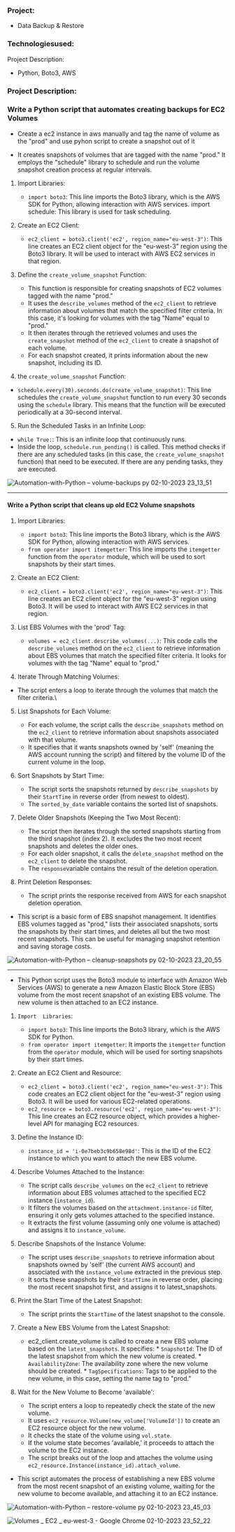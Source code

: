 
###  Project: 
  * Data Backup & Restore
### Technologiesused: 
Project Description:
  * Python, Boto3, AWS

### Project Description:
  ### Write a Python script that automates creating backups for EC2 Volumes


 *  Create a ec2 instance in aws manually  and tag the name of volume as the "prod" and use pyhon script to create a snapshot out of it

* It creates snapshots of volumes that are tagged with the name "prod." It employs the "schedule" library to schedule and run the volume snapshot creation process at regular intervals.

1. Import Libraries:

   * ```import boto3```: This line imports the Boto3 library, which is the AWS SDK for Python, allowing interaction with AWS services.
import schedule: This library is used for task scheduling.

2. Create an EC2 Client:

   * ```ec2_client = boto3.client('ec2', region_name="eu-west-3")```: This line creates an EC2 client object for the "eu-west-3" region using the Boto3 library. It will be used to interact with AWS EC2 services in that region.

3. Define the ```create_volume_snapshot``` Function:

   * This function is responsible for creating snapshots of EC2 volumes tagged with the name "prod."
   * It uses the ```describe_volumes``` method of the ```ec2_client``` to retrieve information about volumes that match the specified filter criteria. In this case, it's looking for volumes with the tag "Name" equal to "prod."
   * It then iterates through the retrieved volumes and uses the ```create_snapshot``` method of the ```ec2_client``` to create a snapshot of each volume.
   * For each snapshot created, it prints information about the new snapshot, including its ID.
     
4.  the ```create_volume_snapshot``` Function:

  * ```schedule.every(30).seconds.do(create_volume_snapshot)```: This line schedules the ```create_volume_snapshot``` function to run every 30 seconds using the ```schedule``` library. This means that the function will be executed periodically at a 30-second interval.
    
5. Run the Scheduled Tasks in an Infinite Loop:

* ```while True:```: This is an infinite loop that continuously runs.
* Inside the loop, ```schedule.run_pending()``` is called. This method checks if there are any scheduled tasks (in this case, the ```create_volume_snapshot``` function) that need to be executed. If there are any pending tasks, they are executed.



![Automation-with-Python – volume-backups py 02-10-2023 23_13_51](https://github.com/Rajib-Mardi/Automation-with-Python1/assets/96679708/ad742853-f0d6-490b-b72b-cd2b3ed5f9bc)

 

------------------------------------------------------------------

#### Write a Python script that cleans up old EC2 Volume snapshots
1. Import Libraries:

    * ```import boto3```: This line imports the Boto3 library, which is the AWS SDK for Python, allowing interaction with AWS services.
    * ```from operator import itemgetter```: This line imports the ```itemgetter``` function from the ```operator``` module, which will be used to sort snapshots by their start times.
      
2. Create an EC2 Client:

    * ```ec2_client = boto3.client('ec2', region_name="eu-west-3")```: This line creates an EC2 client object for the "eu-west-3" region using Boto3. It will be used to interact with AWS EC2 services in that region.
      
3. List EBS Volumes with the 'prod' Tag:

   * ```volumes = ec2_client.describe_volumes(...)```: This code calls the ```describe_volumes``` method on the ```ec2_client``` to retrieve information about EBS volumes that match the specified filter criteria. It looks for volumes with the tag "Name" equal to "prod."
     
4. Iterate Through Matching Volumes:

  * The script enters a loop to iterate through the volumes that match the filter criteria.\
    
5. List Snapshots for Each Volume:

    * For each volume, the script calls the ```describe_snapshots``` method on the ```ec2_client``` to retrieve information about snapshots associated with that volume.
    * It specifies that it wants snapshots owned by 'self' (meaning the AWS account running the script) and filtered by the volume ID of the current volume in the loop.
      
6. Sort Snapshots by Start Time:

   * The script sorts the snapshots returned by ```describe_snapshots``` by their ```StartTime``` in reverse order (from newest to oldest).
   * The ```sorted_by_date``` variable contains the sorted list of snapshots.
     
7. Delete Older Snapshots (Keeping the Two Most Recent):

   * The script then iterates through the sorted snapshots starting from the third snapshot (index 2). It excludes the two most recent snapshots and deletes the older ones.
   * For each older snapshot, it calls the ```delete_snapshot``` method on the ```ec2_client``` to delete the snapshot.
   * The ```response```variable contains the result of the deletion operation.
     
8. Print Deletion Responses:

   * The script prints the response received from AWS for each snapshot deletion operation.
  

* This script is a basic form of EBS snapshot management. It identifies EBS volumes tagged as "prod," lists their associated snapshots, sorts the snapshots by their start times, and deletes all but the two most recent snapshots. This can be useful for managing snapshot retention and saving storage costs.


![Automation-with-Python – cleanup-snapshots py 02-10-2023 23_20_55](https://github.com/Rajib-Mardi/Automation-with-Python1/assets/96679708/20f2b228-b769-4259-b7f9-aeaa4835107d)


-----------------------------------------------------------------------------

* This Python script uses the Boto3 module to interface with Amazon Web Services (AWS) to generate a new Amazon Elastic Block Store (EBS) volume from the most recent snapshot of an existing EBS volume. The new volume is then attached to an EC2 instance.

1. ```Import  Libraries```:

     * ```import boto3```: This line imports the Boto3 library, which is the AWS SDK for Python.
     * ```from operator import itemgetter```: It imports the ```itemgetter``` function from the ```operator``` module, which will be used for sorting snapshots by their start times.
  

2. Create an EC2 Client and Resource:

     * ```ec2_client = boto3.client('ec2', region_name="eu-west-3")```: This code creates an EC2 client object for the "eu-west-3" region using Boto3. It will be used for various EC2-related operations.
     * ```ec2_resource = boto3.resource('ec2', region_name="eu-west-3")```: This line creates an EC2 resource object, which provides a higher-level API for managing EC2 resources.
       
3. Define the Instance ID:

   * ```instance_id = 'i-0e7beb3c9b658e98d'```: This is the ID of the EC2 instance to which you want to attach the new EBS volume.

4. Describe Volumes Attached to the Instance:

    * The script calls ```describe_volumes``` on the ```ec2_client``` to retrieve information about EBS volumes attached to the specified EC2 instance (```instance_id```).
    * It filters the volumes based on the ```attachment.instance-id``` filter, ensuring it only gets volumes attached to the specified instance.
    * It extracts the first volume (assuming only one volume is attached) and assigns it to ```instance_volume```.
  
      
5. Describe Snapshots of the Instance Volume:

    * The script uses ```describe_snapshots``` to retrieve information about snapshots owned by 'self' (the current AWS account) and associated with the ```instance_volume``` extracted in the previous step.
    * It sorts these snapshots by their ```StartTime``` in reverse order, placing the most recent snapshot first, and assigns it to latest_snapshots.
  
      
6.  Print the Start Time of the Latest Snapshot:

     * The script prints the ```StartTime``` of the latest snapshot to the console.

7. Create a New EBS Volume from the Latest Snapshot:

     * ec2_client.create_volume is called to create a new EBS volume based on the ```latest_snapshots```. It specifies:
           * ```SnapshotId```: The ID of the latest snapshot from which the new volume is created.
           * ```AvailabilityZone```: The availability zone where the new volume should be created.
           * ```TagSpecifications```: Tags to be applied to the new volume, in this case, setting the name tag to "prod."

       
8. Wait for the New Volume to Become 'available':

    * The script enters a loop to repeatedly check the state of the new volume.
    * It uses ```ec2_resource.Volume(new_volume['VolumeId'])``` to create an EC2 resource object for the new volume.
    * It checks the state of the volume using ```vol.state```.
    * If the volume state becomes 'available,' it proceeds to attach the volume to the EC2 instance.
    * The script breaks out of the loop and attaches the volume using ```ec2_resource.Instance(instance_id).attach_volume```.
  

* This script automates the process of establishing a new EBS volume from the most recent snapshot of an existing volume, waiting for the new volume to become available, and attaching it to an EC2 instance. 


![Automation-with-Python – restore-volume py 02-10-2023 23_45_03](https://github.com/Rajib-Mardi/Automation-with-Python1/assets/96679708/365d8053-f15e-4fa3-b7d3-e240da38743a)


![Volumes _ EC2 _ eu-west-3 - Google Chrome 02-10-2023 23_52_22](https://github.com/Rajib-Mardi/Automation-with-Python1/assets/96679708/2c6bf65b-3358-4dd7-9143-dbd6ab2ff6ea)


